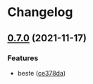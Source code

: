 # Changelog

## [0.7.0](https://www.github.com/kalosisz/git-workshop/compare/v0.6.0...v0.7.0) (2021-11-17)


### Features

* beste ([ce378da](https://www.github.com/kalosisz/git-workshop/commit/ce378da2501f8286a094135283b63859c68e75e9))
